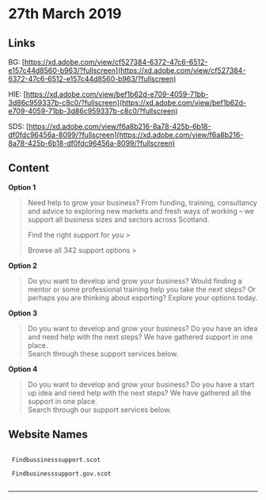 # 27th March 2019

## Links
BG:  [https://xd.adobe.com/view/cf527384-6372-47c6-6512-e157c44d8560-b963/?fullscreen](https://xd.adobe.com/view/cf527384-6372-47c6-6512-e157c44d8560-b963/?fullscreen)

HIE:   [https://xd.adobe.com/view/bef1b62d-e709-4059-71bb-3d86c959337b-c8c0/?fullscreen](https://xd.adobe.com/view/bef1b62d-e709-4059-71bb-3d86c959337b-c8c0/?fullscreen)

SDS:   [https://xd.adobe.com/view/f6a8b216-8a78-425b-6b18-df0fdc96456a-8099/?fullscreen](https://xd.adobe.com/view/f6a8b216-8a78-425b-6b18-df0fdc96456a-8099/?fullscreen)


## Content
**Option 1**
> Need help to grow your business? From funding, training, consultancy and advice to exploring new markets and fresh ways of working – we support all business sizes and sectors across Scotland.
> 
> Find the right support for you >
>   
> Browse all 342 support options >

**Option 2**
> Do you want to develop and grow your business? Would finding a mentor or some professional training help you take the next steps? Or perhaps you are thinking about exporting? 
> Explore your options today.

**Option 3**
> Do you want to develop and grow your business?  Do you have an idea and need help with the next steps?  We have gathered support in one place.  
> Search through these support services below.

**Option 4**
> Do you want to develop and grow your business?  Do you have a start up idea and need help with the next steps?  We have gathered all the support in one place.  
> Search through our support services below.


## Website Names
```
       
 Findbussinesssupport.scot

 Findbusinesssupport.gov.scot
        
```
------------



